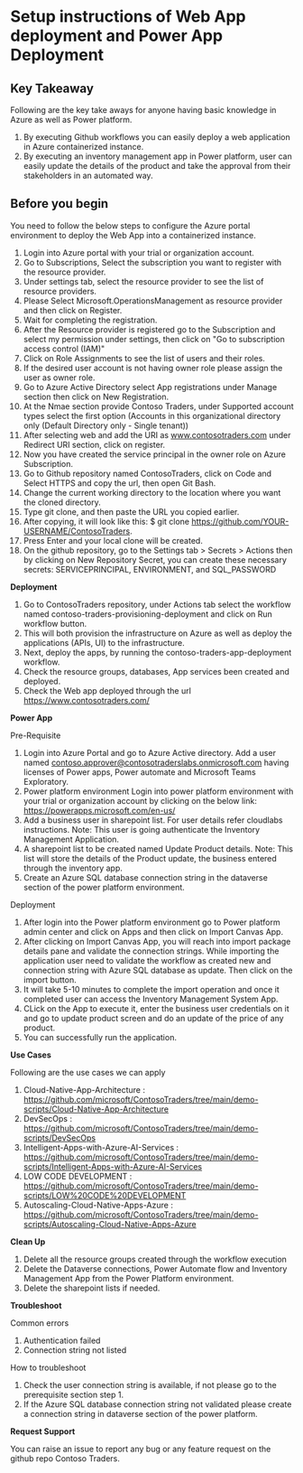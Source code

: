 <html><h1> Setup instructions of Web App deployment and Power App Deployment </h1></html>

**Key Takeaway**
-----------------------------------------------------------------------------------------------------------------------------------------------------------------------
Following are the key take aways for anyone having basic knowledge in Azure as well as Power platform.

1. By executing Github workflows you can easily deploy a web application in Azure containerized instance.
2. By executing an inventory management app in Power platform, user can easily update the details of the product and take the approval from their stakeholders in an automated way.


**Before you begin**
-----------------------------------------------------------------------------------------------------------------------------------------------------------------------
You need to follow the below steps to configure the Azure portal environment to deploy the Web App into a containerized instance.

1. Login into Azure portal with your trial or organization account.
2. Go to Subscriptions, Select the subscription you want to register with the resource provider.
3. Under settings tab, select the resource provider to see the list of resource providers.
4. Please Select Microsoft.OperationsManagement as resource provider and then click on Register.
5. Wait for completing the registration.
6. After the Resource provider is registered go to the Subscription and select my permission under settings, then click on "Go to subscription access control (IAM)"
7. Click on Role Assignments to see the list of users and their roles.
8. If the desired user account is not having owner role please assign the user as owner role.
9. Go to Azure Active Directory select App registrations under Manage section then click on New Registration.
10. At the Nmae section provide Contoso Traders, under Supported account types select the first option (Accounts in this organizational directory only (Default Directory only - Single tenant))
11.  After selecting web and add the URI as www.contosotraders.com under Redirect URI section, click on register.
12.  Now you have created the service principal in the owner role on Azure Subscription.
13. Go to Github repository named ContosoTraders, click on Code and Select HTTPS and copy the url, then open Git Bash.
14. Change the current working directory to the location where you want the cloned directory.
15. Type git clone, and then paste the URL you copied earlier.
16. After copying, it will look like this: $ git clone https://github.com/YOUR-USERNAME/ContosoTraders.
17. Press Enter and your local clone will be created.
18. On the github repository, go to the Settings tab > Secrets > Actions then by clicking on New Repository Secret, you can create these necessary secrets: SERVICEPRINCIPAL, ENVIRONMENT, and SQL_PASSWORD  

**Deployment**
1. Go to ContosoTraders repository, under Actions tab select the workflow named contoso-traders-provisioning-deployment and click on Run workflow button.
2. This will both provision the infrastructure on Azure as well as deploy the applications (APIs, UI) to the infrastructure.
2. Next, deploy the apps, by running the contoso-traders-app-deployment workflow.
3. Check the resource groups, databases, App services been created and deployed.
4. Check the Web app deployed through the url https://www.contosotraders.com/

**Power App**

  Pre-Requisite
1.	Login into Azure Portal and go to Azure Active directory. Add a user named contoso.approver@contosotraderslabs.onmicrosoft.com having licenses of Power apps, Power automate and Microsoft Teams Exploratory.
2.	Power platform environment Login into power platform environment with your trial or organization account by clicking on the below link: https://powerapps.microsoft.com/en-us/
3.	Add a business user in sharepoint list. For user details refer cloudlabs instructions. Note: This user is going authenticate the Inventory Management Application.
4.	A sharepoint list to be created named Update Product details. Note: This list will store the details of the Product update, the business entered through the inventory app.
5.	Create an Azure SQL database connection string in the dataverse section of the power platform environment.

  Deployment

1.	After login into the Power platform environment go to Power platform admin center and click on Apps and then click on Import Canvas App.
2.	After clicking on Import Canvas App, you will reach into import package details pane and validate the connection strings. While importing the application user need to validate the workflow as created new and connection string with Azure SQL database as update. Then click on the import button.
3.	It will take 5-10 minutes to complete the import operation and once it completed user can access the Inventory Management System App.
4.	CLick on the App to execute it, enter the business user credentials on it and go to update product screen and do an update of the price of any product.
5.	You can successfully run the application.


**Use Cases**

Following are the use cases we can apply

1. Cloud-Native-App-Architecture            : https://github.com/microsoft/ContosoTraders/tree/main/demo-scripts/Cloud-Native-App-Architecture
2. DevSecOps                                : https://github.com/microsoft/ContosoTraders/tree/main/demo-scripts/DevSecOps
3. Intelligent-Apps-with-Azure-AI-Services  : https://github.com/microsoft/ContosoTraders/tree/main/demo-scripts/Intelligent-Apps-with-Azure-AI-Services
4. LOW CODE DEVELOPMENT                     : https://github.com/microsoft/ContosoTraders/tree/main/demo-scripts/LOW%20CODE%20DEVELOPMENT
5. Autoscaling-Cloud-Native-Apps-Azure      : https://github.com/microsoft/ContosoTraders/tree/main/demo-scripts/Autoscaling-Cloud-Native-Apps-Azure

**Clean Up**

1. Delete all the resource groups created through the workflow execution
2. Delete the Dataverse connections, Power Automate flow and Inventory Management App from the Power Platform environment.
3. Delete the sharepoint lists if needed.

**Troubleshoot**

  Common errors
1.	Authentication failed
2.	Connection string not listed

  How to troubleshoot
  
1.	Check the user connection string is available, if not please go to the prerequisite section step 1.
2.	If the Azure SQL database connection string not validated please create a connection string in dataverse section of the power platform.

**Request Support**

You can raise an issue to report any bug or any feature request on the github repo Contoso Traders.
                                
                                
                                




